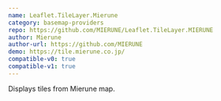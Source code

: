 ```yaml
---
name: Leaflet.TileLayer.Mierune
category: basemap-providers
repo: https://github.com/MIERUNE/Leaflet.TileLayer.MIERUNE
author: Mierune
author-url: https://github.com/MIERUNE
demo: https://tile.mierune.co.jp/
compatible-v0: true
compatible-v1: true
---
```


Displays tiles from Mierune map.
